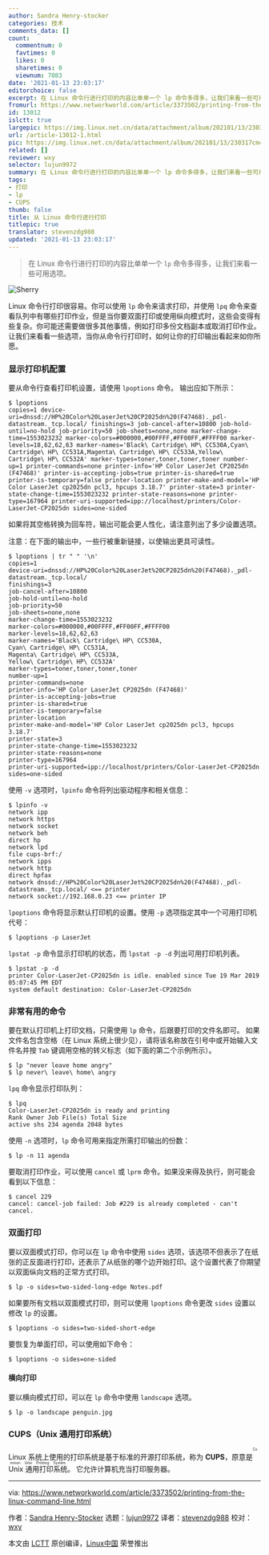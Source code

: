 ```yaml
---
author: Sandra Henry-stocker
categories: 技术
comments_data: []
count:
  commentnum: 0
  favtimes: 0
  likes: 0
  sharetimes: 0
  viewnum: 7083
date: '2021-01-13 23:03:17'
editorchoice: false
excerpt: 在 Linux 命令行进行打印的内容比单单一个 lp 命令多得多，让我们来看一些可用选项。
fromurl: https://www.networkworld.com/article/3373502/printing-from-the-linux-command-line.html
id: 13012
islctt: true
largepic: https://img.linux.net.cn/data/attachment/album/202101/13/230317cm4cjuiti44pgv8o.jpg
url: /article-13012-1.html
pic: https://img.linux.net.cn/data/attachment/album/202101/13/230317cm4cjuiti44pgv8o.jpg.thumb.jpg
related: []
reviewer: wxy
selector: lujun9972
summary: 在 Linux 命令行进行打印的内容比单单一个 lp 命令多得多，让我们来看一些可用选项。
tags:
- 打印
- lp
- CUPS
thumb: false
title: 从 Linux 命令行进行打印
titlepic: true
translator: stevenzdg988
updated: '2021-01-13 23:03:17'
---
```



> 
> 在 Linux 命令行进行打印的内容比单单一个 `lp` 命令多得多，让我们来看一些可用选项。
> 
> 
> 


![Sherry ](https://img.linux.net.cn/data/attachment/album/202101/13/230317cm4cjuiti44pgv8o.jpg)


Linux 命令行打印很容易。你可以使用 `lp` 命令来请求打印，并使用 `lpq` 命令来查看队列中有哪些打印作业，但是当你要双面打印或使用纵向模式时，这些会变得有些复杂。你可能还需要做很多其他事情，例如打印多份文档副本或取消打印作业。让我们来看看一些选项，当你从命令行打印时，如何让你的打印输出看起来如你所愿。


### 显示打印机配置


要从命令行查看打印机设置，请使用 `lpoptions` 命令。 输出应如下所示：



```
$ lpoptions
copies=1 device-uri=dnssd://HP%20Color%20LaserJet%20CP2025dn%20(F47468)._pdl-datastream._tcp.local/ finishings=3 job-cancel-after=10800 job-hold-until=no-hold job-priority=50 job-sheets=none,none marker-change-time=1553023232 marker-colors=#000000,#00FFFF,#FF00FF,#FFFF00 marker-levels=18,62,62,63 marker-names='Black\ Cartridge\ HP\ CC530A,Cyan\ Cartridge\ HP\ CC531A,Magenta\ Cartridge\ HP\ CC533A,Yellow\ Cartridge\ HP\ CC532A' marker-types=toner,toner,toner,toner number-up=1 printer-commands=none printer-info='HP Color LaserJet CP2025dn (F47468)' printer-is-accepting-jobs=true printer-is-shared=true printer-is-temporary=false printer-location printer-make-and-model='HP Color LaserJet cp2025dn pcl3, hpcups 3.18.7' printer-state=3 printer-state-change-time=1553023232 printer-state-reasons=none printer-type=167964 printer-uri-supported=ipp://localhost/printers/Color-LaserJet-CP2025dn sides=one-sided

```

如果将其空格转换为回车符，输出可能会更人性化，请注意列出了多少设置选项。


注意：在下面的输出中，一些行被重新链接，以使输出更具可读性。



```
$ lpoptions | tr " " '\n'
copies=1
device-uri=dnssd://HP%20Color%20LaserJet%20CP2025dn%20(F47468)._pdl-datastream._tcp.local/
finishings=3
job-cancel-after=10800
job-hold-until=no-hold
job-priority=50
job-sheets=none,none
marker-change-time=1553023232
marker-colors=#000000,#00FFFF,#FF00FF,#FFFF00
marker-levels=18,62,62,63
marker-names='Black\ Cartridge\ HP\ CC530A,
Cyan\ Cartridge\ HP\ CC531A,
Magenta\ Cartridge\ HP\ CC533A,
Yellow\ Cartridge\ HP\ CC532A'
marker-types=toner,toner,toner,toner
number-up=1
printer-commands=none
printer-info='HP Color LaserJet CP2025dn (F47468)'
printer-is-accepting-jobs=true
printer-is-shared=true
printer-is-temporary=false
printer-location
printer-make-and-model='HP Color LaserJet cp2025dn pcl3, hpcups 3.18.7'
printer-state=3
printer-state-change-time=1553023232
printer-state-reasons=none
printer-type=167964
printer-uri-supported=ipp://localhost/printers/Color-LaserJet-CP2025dn
sides=one-sided

```

使用 `-v` 选项时，`lpinfo` 命令将列出驱动程序和相关信息：



```
$ lpinfo -v
network ipp
network https
network socket
network beh
direct hp
network lpd
file cups-brf:/
network ipps
network http
direct hpfax
network dnssd://HP%20Color%20LaserJet%20CP2025dn%20(F47468)._pdl-datastream._tcp.local/ <== printer
network socket://192.168.0.23 <== printer IP

```

`lpoptions` 命令将显示默认打印机的设置。使用 `-p` 选项指定其中一个可用打印机代号：



```
$ lpoptions -p LaserJet

```

`lpstat -p` 命令显示打印机的状态，而 `lpstat -p -d` 列出可用打印机列表。



```
$ lpstat -p -d
printer Color-LaserJet-CP2025dn is idle. enabled since Tue 19 Mar 2019 05:07:45 PM EDT
system default destination: Color-LaserJet-CP2025dn

```

### 非常有用的命令


要在默认打印机上打印文档，只需使用 `lp` 命令，后跟要打印的文件名即可。 如果文件名包含空格（在 Linux 系统上很少见），请将该名称放在引号中或开始输入文件名并按 `Tab` 键调用空格的转义标志（如下面的第二个示例所示）。



```
$ lp "never leave home angry"
$ lp never\ leave\ home\ angry

```

`lpq` 命令显示打印队列：



```
$ lpq
Color-LaserJet-CP2025dn is ready and printing
Rank Owner Job File(s) Total Size
active shs 234 agenda 2048 bytes

```

使用 `-n` 选项时，`lp` 命令可用来指定所需打印输出的份数：



```
$ lp -n 11 agenda

```

要取消打印作业，可以使用 `cancel` 或 `lprm` 命令。如果没来得及执行，则可能会看到以下信息：



```
$ cancel 229
cancel: cancel-job failed: Job #229 is already completed - can't cancel.

```

### 双面打印


要以双面模式打印，你可以在 `lp` 命令中使用 `sides` 选项，该选项不但表示了在纸张的正反面进行打印，还表示了从纸张的哪个边开始打印。这个设置代表了你期望以双面纵向文档的正常方式打印。



```
$ lp -o sides=two-sided-long-edge Notes.pdf

```

如果要所有文档以双面模式打印，则可以使用 `lpoptions` 命令更改 `sides` 设置以修改 `lp` 的设置。



```
$ lpoptions -o sides=two-sided-short-edge

```

要恢复为单面打印，可以使用如下命令：



```
$ lpoptions -o sides=one-sided

```

#### 横向打印


要以横向模式打印，可以在 `lp` 命令中使用 `landscape` 选项。



```
$ lp -o landscape penguin.jpg

```

### CUPS（Unix 通用打印系统）


Linux 系统上使用的打印系统是基于标准的开源打印系统，称为 **CUPS**，原意是<ruby> Unix 通用打印系统 <rt>  Common Unix Printing System </rt></ruby>。 它允许计算机充当打印服务器。




---


via: <https://www.networkworld.com/article/3373502/printing-from-the-linux-command-line.html>


作者：[Sandra Henry-Stocker](https://www.networkworld.com/author/Sandra-Henry_Stocker/) 选题：[lujun9972](https://github.com/lujun9972) 译者：[stevenzdg988](https://github.com/stevenzdg988) 校对：[wxy](https://github.com/wxy)


本文由 [LCTT](https://github.com/LCTT/TranslateProject) 原创编译，[Linux中国](https://linux.cn/) 荣誉推出